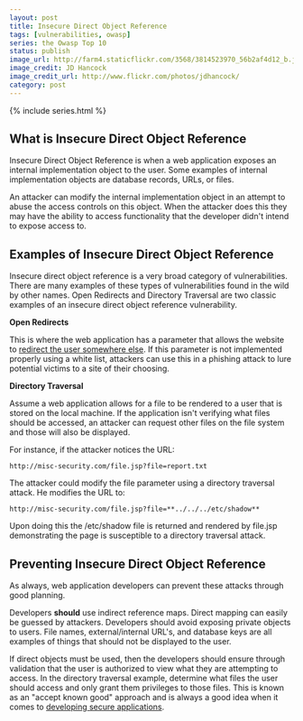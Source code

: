 ```yaml
---
layout: post
title: Insecure Direct Object Reference
tags: [vulnerabilities, owasp]
series: the Owasp Top 10
status: publish
image_url: http://farm4.staticflickr.com/3568/3814523970_56b2af4d12_b.jpg
image_credit: JD Hancock
image_credit_url: http://www.flickr.com/photos/jdhancock/
category: post
---
```

{% include series.html %}

## What is Insecure Direct Object Reference
Insecure Direct Object Reference is when a web application exposes an internal implementation object to the user. Some examples of internal implementation objects are database records, URLs, or files.

An attacker can modify the internal implementation object in an attempt to abuse the access controls on this object. When the attacker does this they may have the ability to access functionality that the developer didn't intend to expose access to.

## Examples of Insecure Direct Object Reference
Insecure direct object reference is a very broad category of vulnerabilities. There are many examples of these types of vulnerabilities found in the wild by other names. Open Redirects and Directory Traversal are two classic examples of an insecure direct object reference vulnerability.

__Open Redirects__

This is where the web application has a parameter that allows the website to [redirect the user somewhere else][1]. If this parameter is not implemented properly using a white list, attackers can use this in a phishing attack to lure potential victims to a site of their choosing.

__Directory Traversal__

Assume a web application allows for a file to be rendered to a user that is stored on the local machine. If the application isn't verifying what files should be accessed, an attacker can request other files on the file system and those will also be displayed.

For instance, if the attacker notices the URL:

	http://misc-security.com/file.jsp?file=report.txt

The attacker could modify the file parameter using a directory traversal attack. He modifies the URL to:

	http://misc-security.com/file.jsp?file=**../../../etc/shadow**

Upon doing this the /etc/shadow file is returned and rendered by file.jsp demonstrating the page is susceptible to a directory traversal attack.

## Preventing Insecure Direct Object Reference
As always, web application developers can prevent these attacks through good planning.

Developers **should** use indirect reference maps. Direct mapping can easily be guessed by attackers. Developers should avoid exposing private objects to users. File names, external/internal URL's, and database keys are all examples of things that should not be displayed to the user.

If direct objects must be used, then the developers should ensure through validation that the user is authorized to view what they are attempting to access. In the directory traversal example, determine what files the user should access and only grant them privileges to those files. This is known as an "accept known good" approach and is always a good idea when it comes to [developing secure applications][2].

[1]: http://cwe.mitre.org/data/definitions/601.html
[2]: /2013/01/how-to-secure-any-application/
